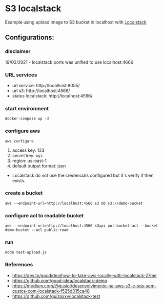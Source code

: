 # S3 localstack

Example using upload image to S3 bucket in localhost with [Localstack](https://github.com/localstack/localstack)

## Configurations:

### disclaimer
19/03/2021 - localstack ports was unified to use localhost:4666

### URL services
* url service: http://localhost:8055/
* url s3: http://localhost:4566/
* status localstack: http://localhost:4566/

### start environment
```
docker-compose up -d
```

### configure aws
```
aws configure
```
1. access key: 123
2. secret key: xyz
3. region: us-east-1
4. default output format: json

* Localstack do not use the credencials configured but it`s verify if then exists.

### create a bucket
```
aws --endpoint-url=http://localhost:4566 s3 mb s3://demo-bucket
```

### configure acl to readable bucket
```
aws --endpoint-url=http://localhost:4566 s3api put-bucket-acl --bucket demo-bucket --acl public-read
```

### run
```
node test-upload.js
```

### References
* https://dev.to/goodidea/how-to-fake-aws-locally-with-localstack-27me
* https://github.com/good-idea/localstack-demo
* https://medium.com/@gusiol/desenvolvimento-na-aws-s3-e-sqs-sem-custos-com-localstack-f525d015ca48
* https://github.com/guizoxxv/localstack-test
